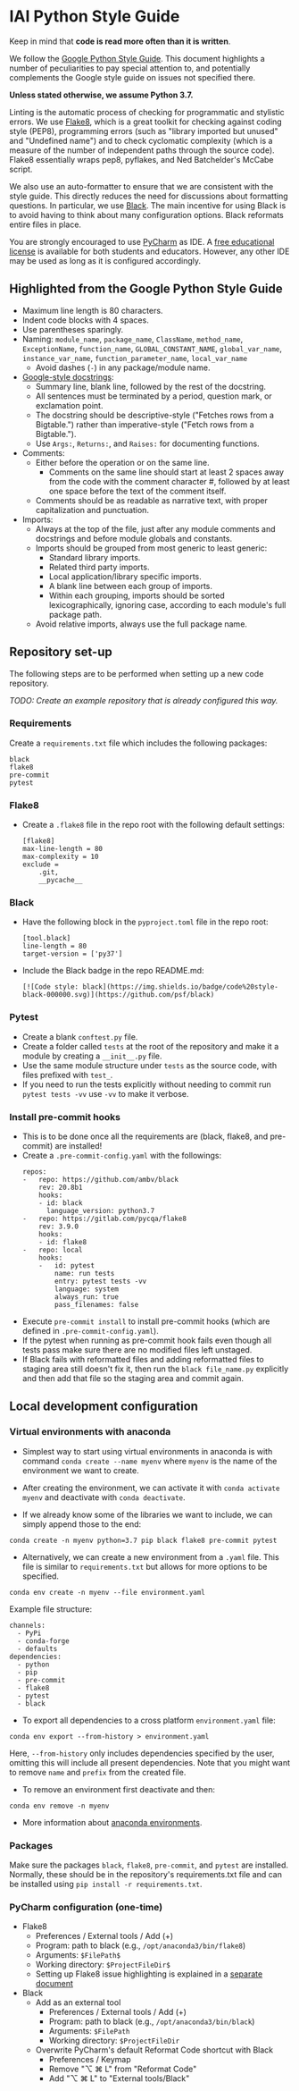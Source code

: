 # IAI Python Style Guide

Keep in mind that **сode is read more often than it is written**.

We follow the [Google Python Style Guide](https://google.github.io/styleguide/pyguide.html).  This document highlights a number of peculiarities to pay special attention to, and potentially complements the Google style guide on issues not specified there.

**Unless stated otherwise, we assume Python 3.7.**

Linting is the automatic process of checking for programmatic and stylistic errors.  We use [Flake8](http://flake8.pycqa.org/en/latest/), which is a great toolkit for checking against coding style (PEP8), programming errors (such as "library imported but unused" and "Undefined name") and to check cyclomatic complexity (which is a measure of the number of independent paths through the source code).  Flake8 essentially wraps pep8, pyflakes, and Ned Batchelder's McCabe script.

We also use an auto-formatter to ensure that we are consistent with the style guide.  This directly reduces the need for discussions about formatting questions.  In particular, we use [Black](https://github.com/psf/black).  The main incentive for using Black is to avoid having to think about many configuration options.  Black reformats entire files in place.

You are strongly encouraged to use [PyCharm](https://www.jetbrains.com/pycharm/) as IDE. A [free educational license](https://www.jetbrains.com/community/education/) is available for both students and educators.  However, any other IDE may be used as long as it is configured accordingly.


## Highlighted from the Google Python Style Guide

  * Maximum line length is 80 characters.
  * Indent code blocks with 4 spaces.
  * Use parentheses sparingly.
  * Naming: `module_name`, `package_name`, `ClassName`, `method_name`, `ExceptionName`, `function_name`, `GLOBAL_CONSTANT_NAME`, `global_var_name`, `instance_var_name`, `function_parameter_name`, `local_var_name`
    - Avoid dashes (`-`) in any package/module name.
  * [Google-style docstrings](https://google.github.io/styleguide/pyguide.html#38-comments-and-docstrings):
    - Summary line, blank line, followed by the rest of the docstring.
    - All sentences must be terminated by a period, question mark, or exclamation point.
    - The docstring should be descriptive-style ("Fetches rows from a Bigtable.") rather than imperative-style ("Fetch rows from a Bigtable.").
    - Use `Args:`, `Returns:`, and `Raises:` for documenting functions.
  * Comments:
    - Either before the operation or on the same line.
      - Comments on the same line should start at least 2 spaces away from the code with the comment character #, followed by at least one space before the text of the comment itself.
    - Comments should be as readable as narrative text, with proper capitalization and punctuation.
  * Imports:
    - Always at the top of the file, just after any module comments and docstrings and before module globals and constants.
    - Imports should be grouped from most generic to least generic:
      - Standard library imports.
      - Related third party imports.
      - Local application/library specific imports.
      - A blank line between each group of imports.
      - Within each grouping, imports should be sorted lexicographically, ignoring case, according to each module's full package path.
    - Avoid relative imports, always use the full package name.


## Repository set-up

The following steps are to be performed when setting up a new code repository.

*TODO: Create an example repository that is already configured this way.*

### Requirements

Create a `requirements.txt` file which includes the following packages:
```
black
flake8
pre-commit
pytest
```

### Flake8

   * Create a `.flake8` file in the repo root with the following default settings:
     ```
     [flake8]
     max-line-length = 80
     max-complexity = 10
     exclude =
         .git,
         __pycache__
     ```

### Black

  * Have the following block in the `pyproject.toml` file in the repo root:
    ```
    [tool.black]
    line-length = 80
    target-version = ['py37']
    ```
  * Include the Black badge in the repo README.md:
    ```
    [![Code style: black](https://img.shields.io/badge/code%20style-black-000000.svg)](https://github.com/psf/black)
    ```

### Pytest

  * Create a blank `conftest.py` file.
  * Create a folder called `tests` at the root of the repository and make it a module by creating a `__init__.py` file.
  * Use the same module structure under `tests` as the source code, with files prefixed with `test_`.
  * If you need to run the tests explicitly without needing to commit run `pytest tests -vv` use `-vv` to make it verbose.

### Install pre-commit hooks

  * This is to be done once all the requirements are (black, flake8, and pre-commit) are installed!
  * Create a `.pre-commit-config.yaml` with the followings:
    ```
    repos:
    -   repo: https://github.com/ambv/black
        rev: 20.8b1
        hooks:
        - id: black
          language_version: python3.7
    -   repo: https://gitlab.com/pycqa/flake8
        rev: 3.9.0
        hooks:
        - id: flake8
    -   repo: local
        hooks:
        -   id: pytest
            name: run tests
            entry: pytest tests -vv
            language: system
            always_run: true
            pass_filenames: false
    ```
  * Execute `pre-commit install` to install pre-commit hooks (which are defined in `.pre-commit-config.yaml`).
  * If the pytest when running as pre-commit hook fails even though all tests pass make sure there are no modified files left unstaged.
  * If Black fails with reformatted files and adding reformatted files to staging area still doesn't fix it, then run the `black file_name.py` explicitly and then add that file so the staging area and commit again.


## Local development configuration

### Virtual environments with anaconda

 - Simplest way to start using virtual environments in anaconda is with command `conda create --name myenv` where `myenv` is the name of the environment we want to create.

 - After creating the environment, we can activate it with `conda activate myenv` and deactivate with `conda deactivate`.


 - If we already know some of the libraries we want to include, we can simply append those to the end:
```
conda create -n myenv python=3.7 pip black flake8 pre-commit pytest
```

 - Alternatively, we can create a new environment from a `.yaml` file. This file is similar to `requirements.txt` but allows for more options to be specified.
```
conda env create -n myenv --file environment.yaml
```

Example file structure:
```
channels:
  - PyPi
  - conda-forge
  - defaults
dependencies:
  - python
  - pip
  - pre-commit
  - flake8
  - pytest
  - black
```

 - To export all dependencies to a cross platform `environment.yaml` file:
```
conda env export --from-history > environment.yaml
```
Here, `--from-history` only includes dependencies specified by the user, omitting this will include all present dependencies. Note that you might want to remove `name` and `prefix` from the created file.

 - To remove an environment first deactivate and then:
```
conda env remove -n myenv
```

 - More information about [anaconda environments](https://docs.conda.io/projects/conda/en/latest/user-guide/tasks/manage-environments.html).

### Packages

Make sure the packages `black`, `flake8`, `pre-commit`, and `pytest` are installed.
Normally, these should be in the repository's requirements.txt file and can be installed using `pip install -r requirements.txt`.

### PyCharm configuration (one-time)

  * Flake8
    - Preferences / External tools / Add (+)
    - Program: path to black (e.g., `/opt/anaconda3/bin/flake8`)
    - Arguments: `$FilePath$`
    - Working directory: `$ProjectFileDir$`
    - Setting up Flake8 issue highlighting is explained in a [separate document](PyCharm_Flake8.md)
  * Black
    - Add as an external tool
      - Preferences / External tools / Add (+)
      - Program: path to black (e.g., `/opt/anaconda3/bin/black`)
      - Arguments: `$FilePath`
      - Working directory: `$ProjectFileDir`
    - Overwrite PyCharm's default Reformat Code shortcut with Black
      - Preferences / Keymap
      - Remove "&#8997; &#8984; L" from "Reformat Code"
      - Add "&#8997; &#8984; L" to "External tools/Black"
